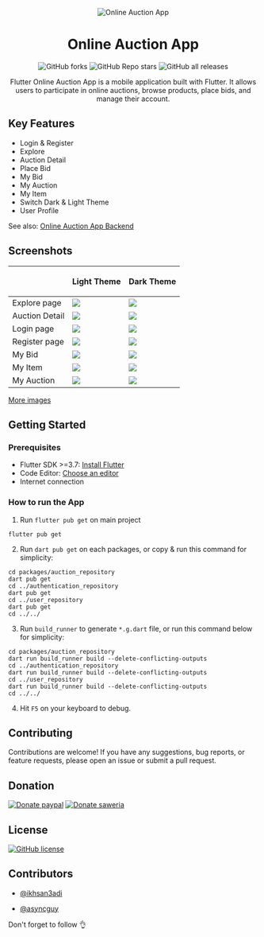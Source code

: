 <p align="center">
  <img src="https://github.com/ikhsan3adi/Flutter-Auction-App/raw/master/images/banner.png" title="Online Auction App">
</p>

<h1 align="center">Online Auction App</h1>

<p align="center">
  <img src="https://img.shields.io/github/forks/ikhsan3adi/Flutter-Auction-App?style=for-the-badge" title="GitHub forks">
  <img src="https://img.shields.io/github/stars/ikhsan3adi/Flutter-Auction-App?style=for-the-badge" title="GitHub Repo stars">
  <img src="https://img.shields.io/github/downloads/ikhsan3adi/Flutter-Auction-App/total?style=for-the-badge" title="GitHub all releases">
</p>

<p align="center">
  Flutter Online Auction App is a mobile application built with Flutter. It allows users to participate in online auctions, browse products, place bids, and manage their account.
</p>

## Key Features
- Login & Register
- Explore
- Auction Detail
- Place Bid
- My Bid
- My Auction
- My Item
- Switch Dark & Light Theme
- User Profile

See also: <a href="https://github.com/ikhsan3adi/ci4_online_auction_api">Online Auction App Backend</a>

## Screenshots

|               | <p align="center">Light Theme</p> | <p align="center"> Dark Theme</p> |
|---------------|-----------------------------------|-----------------------------------|
| Explore page  | <img src="https://github.com/ikhsan3adi/Flutter-Auction-App/raw/master/images/screenshots/explore-gif.gif">    | <img src="https://github.com/ikhsan3adi/Flutter-Auction-App/raw/master/images/screenshots/explore-dark.png">  |
| Auction Detail| <img src="https://github.com/ikhsan3adi/Flutter-Auction-App/raw/master/images/screenshots/auction-detail-light.png"> | <img src="https://github.com/ikhsan3adi/Flutter-Auction-App/raw/master/images/screenshots/auction-detail-dark.png"> |
| Login page    | <img src="https://github.com/ikhsan3adi/Flutter-Auction-App/raw/master/images/screenshots/login-light.png">    | <img src="https://github.com/ikhsan3adi/Flutter-Auction-App/raw/master/images/screenshots/login-dark.png">    |
| Register page | <img src="https://github.com/ikhsan3adi/Flutter-Auction-App/raw/master/images/screenshots/register-light.png"> | <img src="https://github.com/ikhsan3adi/Flutter-Auction-App/raw/master/images/screenshots/register-dark.png"> |
| My Bid        | <img src="https://github.com/ikhsan3adi/Flutter-Auction-App/raw/master/images/screenshots/my-bid-light.png">   | <img src="https://github.com/ikhsan3adi/Flutter-Auction-App/raw/master/images/screenshots/my-bid-dark.png">   |
| My Item       | <img src="https://github.com/ikhsan3adi/Flutter-Auction-App/raw/master/images/screenshots/my-item-light.png">  | <img src="https://github.com/ikhsan3adi/Flutter-Auction-App/raw/master/images/screenshots/my-item-dark.png">  |
| My Auction    |<img src="https://github.com/ikhsan3adi/Flutter-Auction-App/raw/master/images/screenshots/my-auction-light.png">|<img src="https://github.com/ikhsan3adi/Flutter-Auction-App/raw/master/images/screenshots/my-auction-dark.png">|

<a href="https://github.com/ikhsan3adi/Flutter-Auction-App/tree/master/images">More images</a>

## Getting Started

### Prerequisites

- Flutter SDK >=3.7: [Install Flutter](https://flutter.dev/docs/get-started/install)
- Code Editor: [Choose an editor](https://flutter.dev/docs/get-started/editor)
- Internet connection

### How to run the App

1. Run `flutter pub get` on main project

```shell
flutter pub get
```

2. Run `dart pub get` on each packages, or copy & run this command for simplicity:

```shell
cd packages/auction_repository
dart pub get
cd ../authentication_repository
dart pub get
cd ../user_repository
dart pub get
cd ../../
```

3. Run `build_runner` to generate `*.g.dart` file, or
run this command below for simplicity:

```shell
cd packages/auction_repository
dart run build_runner build --delete-conflicting-outputs
cd ../authentication_repository
dart run build_runner build --delete-conflicting-outputs
cd ../user_repository
dart run build_runner build --delete-conflicting-outputs
cd ../../
```

4. Hit `F5` on your keyboard to debug.

## Contributing

Contributions are welcome! If you have any suggestions, bug reports, or feature requests, please open an issue or submit a pull request.

## Donation

[![Donate paypal](https://img.shields.io/badge/Donate-PayPal-green.svg?style=for-the-badge)](https://paypal.me/xannxett?country.x=ID&locale.x=en_US)
[![Donate saweria](https://img.shields.io/badge/Donate-Saweria-red?style=for-the-badge&link=https%3A%2F%2Fsaweria.co%2Fxiboxann)](https://saweria.co/xiboxann)

## License

[![GitHub license](https://img.shields.io/github/license/ikhsan3adi/Flutter-Auction-App?style=for-the-badge)](https://github.com/ikhsan3adi/Flutter-Auction-App/raw/master/LICENSE)

## Contributors

- [@ikhsan3adi](https://www.github.com/ikhsan3adi)

- [@asyncguy](https://www.github.com/asyncguy)


Don't forget to follow :ok_hand:
